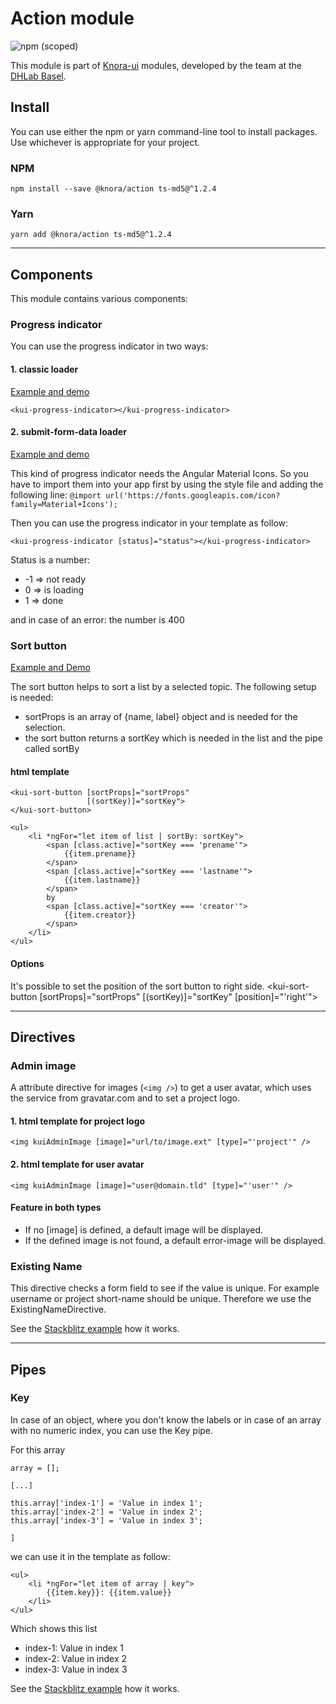 # Action module
![npm (scoped)](https://img.shields.io/npm/v/@knora/action.svg)

This module is part of [Knora-ui](https://github.com/dhlab-basel/Knora-ui) modules, developed by the team at the [DHLab Basel](http://dhlab.unibas.ch).

## Install
You can use either the npm or yarn command-line tool to install packages. Use whichever is appropriate for your project.

### NPM
`npm install --save @knora/action ts-md5@^1.2.4`

### Yarn
`yarn add @knora/action ts-md5@^1.2.4`

---


## Components
This module contains various components:

### Progress indicator

You can use the progress indicator in two ways:

#### 1. classic loader
[Example and demo](https://stackblitz.com/edit/knora-progress-indicator?file=src%2Fapp%2Fapp.component.html)

`<kui-progress-indicator></kui-progress-indicator>`

#### 2. submit-form-data loader
[Example and demo](https://stackblitz.com/edit/knora-progress-indicator?file=src%2Fapp%2Fapp.component.html)

This kind of progress indicator needs the Angular Material Icons. So you have to import them into your app first by using the style file and adding the following line:
`@import url('https://fonts.googleapis.com/icon?family=Material+Icons');`

Then you can use the progress indicator in your template as follow:

`<kui-progress-indicator [status]="status"></kui-progress-indicator>`

Status is a number:
* -1 => not ready
*  0 => is loading
*  1 => done

and in case of an error: the number is 400

### Sort button

[Example and Demo](https://stackblitz.com/edit/knora-sort-button?file=src%2Fapp%2Fapp.component.html)

The sort button helps to sort a list by a selected topic. The following setup is needed:

- sortProps is an array of {name, label} object and is needed for the selection.
- the sort button returns a sortKey which is needed in the list and the pipe called sortBy

#### html template
```
<kui-sort-button [sortProps]="sortProps"
                 [(sortKey)]="sortKey">
</kui-sort-button>

<ul>
    <li *ngFor="let item of list | sortBy: sortKey">
        <span [class.active]="sortKey === 'prename'">
            {{item.prename}}
        </span>
        <span [class.active]="sortKey === 'lastname'">
            {{item.lastname}}
        </span>
        by 
        <span [class.active]="sortKey === 'creator'">
            {{item.creator}}
        </span>
    </li>
</ul>
```

#### Options
It's possible to set the position of the sort button to right side.
<kui-sort-button [sortProps]="sortProps"
                 [(sortKey)]="sortKey"
                 [position]="'right'">
</kui-sort-button>

---

## Directives


### Admin image
A attribute directive for images (`<img />`) to get a user avatar, which uses the service from gravatar.com and to set a project logo.

#### 1. html template for project logo
`<img kuiAdminImage [image]="url/to/image.ext" [type]="'project'" />`
 
#### 2. html template for user avatar
`<img kuiAdminImage [image]="user@domain.tld" [type]="'user'" />`

#### Feature in both types
- If no [image] is defined, a default image will be displayed.
- If the defined image is not found, a default error-image will be displayed.

### Existing Name
This directive checks a form field to see if the value is unique. For example username or project short-name should be unique. Therefore we use the ExistingNameDirective.

See the [Stackblitz example](https://stackblitz.com/edit/knora-existing-name?file=src%2Fapp%2Fapp.component.ts) how it works.


---

## Pipes

### Key
In case of an object, where you don't know the labels or in case of an array with no numeric index, you can use the Key pipe. 

For this array
```
array = [];

[...]

this.array['index-1'] = 'Value in index 1';
this.array['index-2'] = 'Value in index 2';
this.array['index-3'] = 'Value in index 3';

]
```
we can use it in the template as follow:

```
<ul>
    <li *ngFor="let item of array | key">
        {{item.key}}: {{item.value}}
    </li>
</ul>
```

Which shows this list
*  index-1: Value in index 1
*  index-2: Value in index 2
*  index-3: Value in index 3

See the [Stackblitz example](https://stackblitz.com/edit/knora-key?file=src%2Fapp%2Fapp.component.html) how it works.

